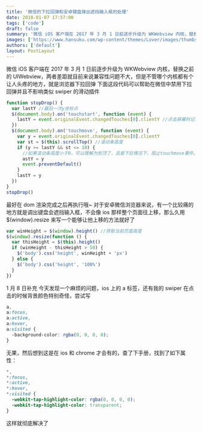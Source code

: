 ```yaml
---
title: '微信的下拉回弹和安卓键盘弹出遮挡输入框的处理'
date: 2018-01-07 17:57:00
tags: ['code']
draft: false
summary: '微信 iOS 客户端在 2017 年 3 月 1 日前逐步升级为 WKWebview 内核，替换之前的 UIWebview，两者差距就目前来说兼容性问题不大，但是不管哪个内核都有个让人头疼的地方...'
images: ['https://www.hansuku.com/wp-content/themes/Lover/images/thumbs/10.jpg']
authors: ['default']
layout: PostLayout
---
```


微信 iOS 客户端在 2017 年 3 月 1 日前逐步升级为 WKWebview 内核，替换之前的 UIWebview，两者差距就目前来说兼容性问题不大，但是不管哪个内核都有个让人头疼的地方，就是浏览器下拉回弹
下面这段代码可以帮助在微信中禁用下拉回弹并且不影响类似 swiper 的滑动插件

```javascript
function stopDrop() {
  var lastY //最后一次y坐标点
  $(document.body).on('touchstart', function (event) {
    lastY = event.originalEvent.changedTouches[0].clientY //点击屏幕时记录最后一次Y度坐标。
  })
  $(document.body).on('touchmove', function (event) {
    var y = event.originalEvent.changedTouches[0].clientY
    var st = $(this).scrollTop() //滚动条高度
    if (y >= lastY && st <= 10) {
      //如果滚动条高度小于0，可以理解为到顶了，且是下拉情况下，阻止touchmove事件。
      astY = y
      event.preventDefault()
    }
    lastY = y
  })
}
stopDrop()
```

最好在 dom 渲染完成之后再执行哦~
对于安卓微信浏览器来说，有一个比较痛的地方就是调出键盘会遮挡输入框，不会像 ios 那样整个页面往上移，那么久用$(window).resize 来写一个能够让他上移的方法就好了

```javascript
var winHeight = $(window).height() //获取当前页面高度
$(window).resize(function () {
  var thisHeight = $(this).height()
  if (winHeight - thisHeight > 50) {
    $('body').css('height', winHeight + 'px')
  } else {
    $('body').css('height', '100%')
  }
})
```

1 月 8 日补充
今天发现一个麻烦的问题，ios 上的 a 标签，还有我的 swiper 在点击的时候背景颜色特别奇怪，尝试写

```css
a,
a:focus,
a:active,
a:hover,
a:visited {
  -background-color: rgba(0, 0, 0, 0);
}
```

无果，然后想到这是在 ios 和 chrome 才会有的，查了下手册，找到了如下属性：

```css
*,
*:focus,
*:active,
*:hover,
*:visited {
  -webkit-tap-highlight-color: rgba(0, 0, 0, 0);
  -webkit-tap-highlight-color: transparent;
}
```

这样就彻底解决了
